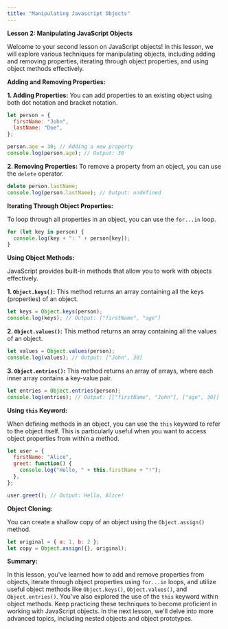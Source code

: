```yaml
---
title: "Manipulating Javascript Objects"
---
```


**Lesson 2: Manipulating JavaScript Objects**

Welcome to your second lesson on JavaScript objects! In this lesson, we will explore various techniques for manipulating objects, including adding and removing properties, iterating through object properties, and using object methods effectively.

**Adding and Removing Properties:**

**1. Adding Properties:**
You can add properties to an existing object using both dot notation and bracket notation.

```javascript
let person = {
  firstName: "John",
  lastName: "Doe",
};

person.age = 30; // Adding a new property
console.log(person.age); // Output: 30
```

**2. Removing Properties:**
To remove a property from an object, you can use the `delete` operator.

```javascript
delete person.lastName;
console.log(person.lastName); // Output: undefined
```

**Iterating Through Object Properties:**

To loop through all properties in an object, you can use the `for...in` loop.

```javascript
for (let key in person) {
  console.log(key + ": " + person[key]);
}
```

**Using Object Methods:**

JavaScript provides built-in methods that allow you to work with objects effectively.

**1. `Object.keys()`:** This method returns an array containing all the keys (properties) of an object.

```javascript
let keys = Object.keys(person);
console.log(keys); // Output: ["firstName", "age"]
```

**2. `Object.values()`:** This method returns an array containing all the values of an object.

```javascript
let values = Object.values(person);
console.log(values); // Output: ["John", 30]
```

**3. `Object.entries()`:** This method returns an array of arrays, where each inner array contains a key-value pair.

```javascript
let entries = Object.entries(person);
console.log(entries); // Output: [["firstName", "John"], ["age", 30]]
```

**Using `this` Keyword:**

When defining methods in an object, you can use the `this` keyword to refer to the object itself. This is particularly useful when you want to access object properties from within a method.

```javascript
let user = {
  firstName: "Alice",
  greet: function() {
    console.log("Hello, " + this.firstName + "!");
  },
};

user.greet(); // Output: Hello, Alice!
```

**Object Cloning:**

You can create a shallow copy of an object using the `Object.assign()` method.

```javascript
let original = { a: 1, b: 2 };
let copy = Object.assign({}, original);
```

**Summary:**

In this lesson, you've learned how to add and remove properties from objects, iterate through object properties using `for...in` loops, and utilize useful object methods like `Object.keys()`, `Object.values()`, and `Object.entries()`. You've also explored the use of the `this` keyword within object methods. Keep practicing these techniques to become proficient in working with JavaScript objects. In the next lesson, we'll delve into more advanced topics, including nested objects and object prototypes.